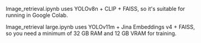 Image_retrieval.ipynb uses YOLOv8n + CLIP + FAISS, so it's suitable for running in Google Colab.

Image_retrieval large.ipynb uses YOLOv11m + Jina Embeddings v4 + FAISS, so you need a minimum of 32 GB RAM and 12 GB VRAM for training.
